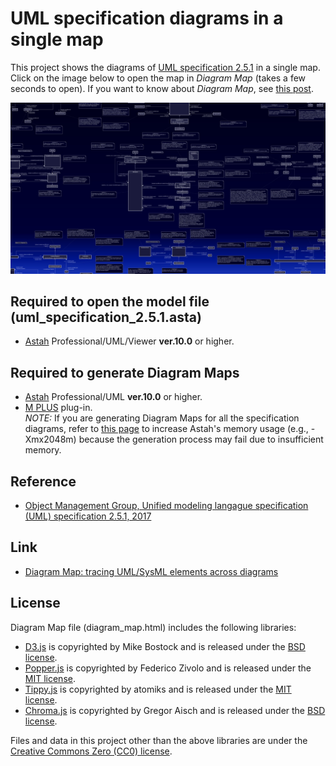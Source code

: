 UML specification diagrams in a single map
===

This project shows the diagrams of [UML specification 2.5.1](https://www.omg.org/spec/UML/2.5.1/PDF/) in a single map. Click on the image below to open the map in *Diagram Map* (takes a few seconds to open). If you want to know about *Diagram Map*, see [this post](https://dev.to/takaakit/diagram-map-tracing-uml-sysml-elements-across-diagrams-49i7).

<a href="https://htmlpreview.github.io/?https://github.com/takaakit/uml-specification-diagrams-in-a-single-map/blob/main/diagram_map.html"><img src="diagram_map.jpg"></a>

Required to open the model file (uml_specification_2.5.1.asta)
---
* [Astah](https://astah.net/download) Professional/UML/Viewer **ver.10.0** or higher.

Required to generate Diagram Maps
---
* [Astah](https://astah.net/download) Professional/UML **ver.10.0** or higher.
* [M PLUS](https://sites.google.com/view/m-plus-plugin/download) plug-in.  
  *NOTE:* If you are generating Diagram Maps for all the specification diagrams, refer to [this page](https://astah.net/support/astah-pro/faqs/#block_fc09dca154add341fd7e2c827d040f4d-5) to increase Astah's memory usage (e.g., -Xmx2048m) because the generation process may fail due to insufficient memory.

Reference
---
* [Object Management Group, Unified modeling langague specification (UML) specification 2.5.1, 2017](https://www.omg.org/spec/UML/2.5.1/PDF/)

Link
---
* [Diagram Map: tracing UML/SysML elements across diagrams](https://dev.to/takaakit/diagram-map-tracing-uml-sysml-elements-across-diagrams-49i7)

License
---
Diagram Map file (diagram_map.html) includes the following libraries:
* [D3.js](https://d3js.org) is copyrighted by Mike Bostock and is released under the [BSD license](https://opensource.org/licenses/BSD-3-Clause).
* [Popper.js](https://popper.js.org) is copyrighted by Federico Zivolo and is released under the [MIT license](https://opensource.org/licenses/MIT).
* [Tippy.js](https://atomiks.github.io/tippyjs) is copyrighted by atomiks and is released under the [MIT license](https://opensource.org/licenses/MIT).
* [Chroma.js](https://gka.github.io/chroma.js) is copyrighted by Gregor Aisch and is released under the [BSD license](https://opensource.org/licenses/BSD-3-Clause).

Files and data in this project other than the above libraries are under the [Creative Commons Zero (CC0) license](https://creativecommons.org/publicdomain/zero/1.0/).
